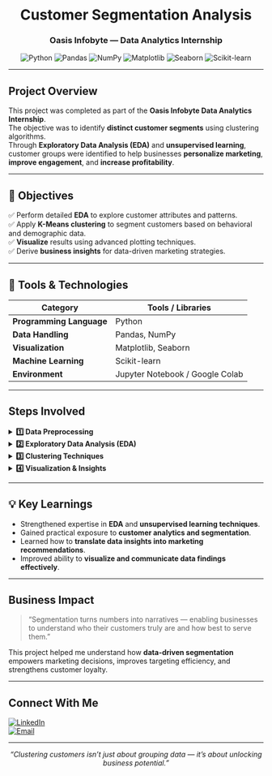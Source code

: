 <div align="center">

#  Customer Segmentation Analysis
###  Oasis Infobyte — Data Analytics Internship  

![Python](https://img.shields.io/badge/Python-3776AB?style=for-the-badge&logo=python&logoColor=white)
![Pandas](https://img.shields.io/badge/Pandas-150458?style=for-the-badge&logo=pandas&logoColor=white)
![NumPy](https://img.shields.io/badge/NumPy-013243?style=for-the-badge&logo=numpy&logoColor=white)
![Matplotlib](https://img.shields.io/badge/Matplotlib-11557c?style=for-the-badge&logo=matplotlib&logoColor=white)
![Seaborn](https://img.shields.io/badge/Seaborn-5A9?style=for-the-badge&logo=seaborn&logoColor=white)
![Scikit-learn](https://img.shields.io/badge/Scikit--learn-F7931E?style=for-the-badge&logo=scikitlearn&logoColor=white)

</div>

---

##  Project Overview  
This project was completed as part of the **Oasis Infobyte Data Analytics Internship**.  
The objective was to identify **distinct customer segments** using clustering algorithms.  
Through **Exploratory Data Analysis (EDA)** and **unsupervised learning**, customer groups were identified to help businesses **personalize marketing**, **improve engagement**, and **increase profitability**.

---

## 🎯 Objectives  

✅ Perform detailed **EDA** to explore customer attributes and patterns.  
✅ Apply **K-Means clustering** to segment customers based on behavioral and demographic data.  
✅ **Visualize** results using advanced plotting techniques.  
✅ Derive **business insights** for data-driven marketing strategies.

---

## 🧰 Tools & Technologies  

| Category | Tools / Libraries |
|-----------|------------------|
| **Programming Language** | Python  |
| **Data Handling** | Pandas, NumPy |
| **Visualization** | Matplotlib, Seaborn |
| **Machine Learning** | Scikit-learn |
| **Environment** | Jupyter Notebook / Google Colab |

---

##  Steps Involved  

<details>
<summary><b>1️⃣ Data Preprocessing</b></summary>

- Handled missing values and outliers using statistical methods.  
- Normalized numerical data for uniform scaling.  
- Selected key features relevant for clustering.

</details>

<details>
<summary><b>2️⃣ Exploratory Data Analysis (EDA)</b></summary>

- Analyzed distributions, spending behavior, and customer demographics.  
- Visualized correlations and data trends using heatmaps and histograms.  

</details>

<details>
<summary><b>3️⃣ Clustering Techniques</b></summary>

- Implemented **K-Means Clustering** to identify natural groupings.  
- Used **Elbow Method** and **Silhouette Score** to determine optimal clusters.  

</details>

<details>
<summary><b>4️⃣ Visualization & Insights</b></summary>

- Generated **scatter plots**, **pair plots**, and **cluster maps**.  
- Interpreted clusters to define customer segments like *High Spenders*, *Budget Buyers*, etc.  
- Suggested actionable business strategies for targeted marketing.

</details>

---

## 💡 Key Learnings  

- Strengthened expertise in **EDA** and **unsupervised learning techniques**.  
- Gained practical exposure to **customer analytics and segmentation**.  
- Learned how to **translate data insights into marketing recommendations**.  
- Improved ability to **visualize and communicate data findings effectively**.  

---

##  Business Impact  

> “Segmentation turns numbers into narratives — enabling businesses to understand who their customers truly are and how best to serve them.”  

This project helped me understand how **data-driven segmentation** empowers marketing decisions, improves targeting efficiency, and strengthens customer loyalty.

---

##  Connect With Me  

[![LinkedIn](https://img.shields.io/badge/LinkedIn-blue?style=for-the-badge&logo=linkedin)](linkedin.com/in/hovarthan-s-06114b281/)  
[![Email](https://img.shields.io/badge/Email-D14836?style=for-the-badge&logo=gmail&logoColor=white)](mailto:hovarthan04@gmail.com)

---

<div align="center">

 *“Clustering customers isn’t just about grouping data — it’s about unlocking business potential.”*  

</div>
